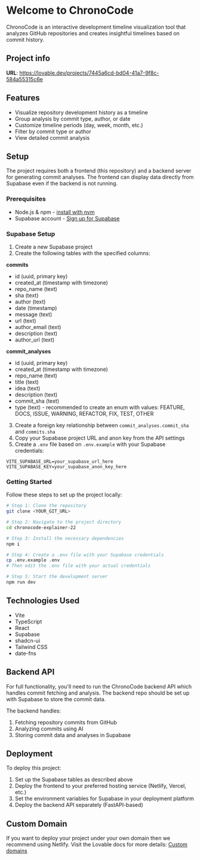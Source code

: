 # Welcome to ChronoCode

ChronoCode is an interactive development timeline visualization tool that analyzes GitHub repositories and creates insightful timelines based on commit history.

## Project info

**URL**: https://lovable.dev/projects/7445a6cd-bd04-41a7-9f8c-584a55315c6e

## Features

- Visualize repository development history as a timeline
- Group analysis by commit type, author, or date
- Customize timeline periods (day, week, month, etc.)
- Filter by commit type or author
- View detailed commit analysis

## Setup

The project requires both a frontend (this repository) and a backend server for generating commit analyses. The frontend can display data directly from Supabase even if the backend is not running.

### Prerequisites

- Node.js & npm - [install with nvm](https://github.com/nvm-sh/nvm#installing-and-updating)
- Supabase account - [Sign up for Supabase](https://supabase.com)

### Supabase Setup

1. Create a new Supabase project
2. Create the following tables with the specified columns:

**commits**
- id (uuid, primary key)
- created_at (timestamp with timezone)
- repo_name (text)
- sha (text)
- author (text)
- date (timestamp)
- message (text)
- url (text)
- author_email (text)
- description (text)
- author_url (text)

**commit_analyses**
- id (uuid, primary key)
- created_at (timestamp with timezone)
- repo_name (text)
- title (text)
- idea (text)
- description (text)
- commit_sha (text)
- type (text) - recommended to create an enum with values: FEATURE, DOCS, ISSUE, WARNING, REFACTOR, FIX, TEST, OTHER

3. Create a foreign key relationship between `commit_analyses.commit_sha` and `commits.sha`
4. Copy your Supabase project URL and anon key from the API settings
5. Create a `.env` file based on `.env.example` with your Supabase credentials:

```
VITE_SUPABASE_URL=your_supabase_url_here
VITE_SUPABASE_KEY=your_supabase_anon_key_here
```

### Getting Started

Follow these steps to set up the project locally:

```sh
# Step 1: Clone the repository
git clone <YOUR_GIT_URL>

# Step 2: Navigate to the project directory
cd chronocode-explainer-22

# Step 3: Install the necessary dependencies
npm i

# Step 4: Create a .env file with your Supabase credentials
cp .env.example .env
# Then edit the .env file with your actual credentials

# Step 5: Start the development server
npm run dev
```

## Technologies Used

- Vite
- TypeScript
- React
- Supabase
- shadcn-ui
- Tailwind CSS
- date-fns

## Backend API

For full functionality, you'll need to run the ChronoCode backend API which handles commit fetching and analysis. The backend repo should be set up with Supabase to store the commit data. 

The backend handles:
1. Fetching repository commits from GitHub
2. Analyzing commits using AI
3. Storing commit data and analyses in Supabase

## Deployment

To deploy this project:

1. Set up the Supabase tables as described above
2. Deploy the frontend to your preferred hosting service (Netlify, Vercel, etc.)
3. Set the environment variables for Supabase in your deployment platform
4. Deploy the backend API separately (FastAPI-based)

## Custom Domain

If you want to deploy your project under your own domain then we recommend using Netlify. Visit the Lovable docs for more details: [Custom domains](https://docs.lovable.dev/tips-tricks/custom-domain/)
